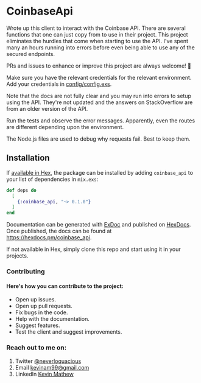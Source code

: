 # CoinbaseApi

Wrote up this client to interact with the Coinbase API. There are several functions that one can just copy from to use in their project. This project eliminates the hurdles that come when starting to use the API. I've spent many an hours running into errors before even being able to use any of the secured endpoints.

PRs and issues to enhance or improve this project are always welcome! 🙌

Make sure you have the relevant credentials for the relevant environment. Add your credentials in [config/config.exs](./config/config.exs).

Note that the docs are not fully clear and you may run into errors to setup using the API. They're not updated and the answers on StackOverflow are from an older version of the API.

Run the tests and observe the error messages.
Apparently, even the routes are different depending upon the environment.

The Node.js files are used to debug why requests fail. Best to keep them.

## Installation

If [available in Hex](https://hex.pm/docs/publish), the package can be installed
by adding `coinbase_api` to your list of dependencies in `mix.exs`:

```elixir
def deps do
  [
    {:coinbase_api, "~> 0.1.0"}
  ]
end
```

Documentation can be generated with [ExDoc](https://github.com/elixir-lang/ex_doc)
and published on [HexDocs](https://hexdocs.pm). Once published, the docs can
be found at <https://hexdocs.pm/coinbase_api>.


If not available in Hex, simply clone this repo and start using it in your projects.


### Contributing
#### Here's how you can contribute to the project:
- Open up issues.
- Open up pull requests.
- Fix bugs in the code.
- Help with the documentation.
- Suggest features.
- Test the client and suggest improvements.

### Reach out to me on:
1. Twitter [@neverloquacious](https://www.twitter.com/neverloquacious)
2. Email <kevinam99@gmail.com>
3. LinkedIn [Kevin Mathew](https://www.linkedin.com/in/kevin-a-mathew)

